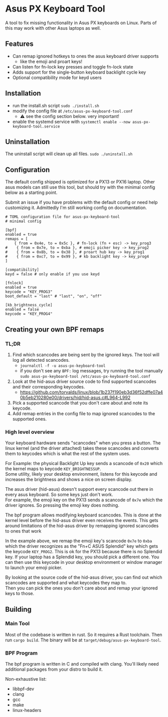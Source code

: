 # Asus PX Keyboard Tool
A tool to fix missing functionality in Asus PX keyboards on Linux. Parts of this may work with other Asus laptops as well.

## Features
- Can remap ignored hotkeys to ones the asus keyboard driver supports
  - like the emoji and proart keys!
- Can listen for fn-lock key presses and toggle fn-lock state
- Adds support for the single-button keyboard backlight cycle key
- Optional compatibility mode for keyd users

## Installation
- run the install.sh script `sudo ./install.sh`
- modify the config file at `/etc/asus-px-keyboard-tool.conf`
  - ⚠️ see the config section below. very important!
- enable the systemd service with `systemctl enable --now asus-px-keyboard-tool.service`

## Uninstallation
The uninstall script will clean up all files. `sudo ./uninstall.sh`

## Configuration
The default config shipped is optimized for a PX13 or PX16 laptop.  Other asus models can still use this tool, but should try with the minimal config below as a starting point.

Submit an issue if you have problems with the default config or need help customizing it.  Admittedly I'm still working config on documentation.

```
# TOML configuration file for asus-px-keyboard-tool
# minimal config

[bpf]
enabled = true
remaps = [
    { from = 0x4e, to = 0x5c }, # fn-lock (fn + esc) -> key_prog3
#    { from = 0x7e, to = 0xba }, # emoji picker key -> key_prog2
#    { from = 0x8b, to = 0x38 }, # proart hub key -> key_prog1
#    { from = 0xc7, to = 0x99 }, # kb backlight key -> key_prog4
]

[compatibility]
keyd = false # only enable if you use keyd

[fnlock]
enabled = true
keycode = "KEY_PROG3"
boot_default = "last" # "last", "on", "off"

[kb_brightness_cycle]
enabled = false
keycode = "KEY_PROG4"
```

## Creating your own BPF remaps

### TL;DR
1. Find which scancodes are being sent by the ignored keys. The tool will log all detected scancodes.
    * `journalctl -f -u asus-px-keyboard-tool` 
    * if you don't see any `BPF:` log messages, try running the tool manually `sudo asus-px-keyboard-tool /etc/asus-px-keyboard-tool.conf`
2. Look at the hid-asus driver source code to find supported scancodes and their corresponding keycodes.
   * https://github.com/torvalds/linux/blob/1b237f190eb3d36f52dffe07a40b5eb210280e00/drivers/hid/hid-asus.c#L964-L992
3. Pick a supported scancode that you don't care about and note its keycode.
4. Add remap entries in the config file to map ignored scancodes to the supported ones.

### High level overview
Your keyboard hardware sends "scancodes" when you press a button.  The linux kernel (and the driver attached) takes these 
scancodes and converts them to keycodes which is what the rest of the system uses.

For Example: the physical Backlight Up key sends a scancode of `0x20` which the kernel maps to keycode `KEY_BRIGHTNESSUP`.  
Some utility, likely your desktop environment, listens for this keycode and increases the brightness and shows a nice on screen display. 

The asus driver (hid-asus) doesn't support every scancode out there in every asus keyboard. So some keys just don't work.  
For example, the emoji key on the PX13 sends a scancode of `0x7e` which the driver ignores.  So pressing the emoji key does nothing.

The bpf program allows modifying keyboard scancodes.  This is done at the kernel level before the hid-asus driver even receives the events.
This gets around limitations of the hid-asus driver by remapping ignored scancodes to ones that work

In the example above, we remap the emoji key's scancode `0x7e` to `0xba` which the driver recognizes as the "Fn+C ASUS Splendid" key which gets the keycode `KEY_PROG2`.
This is ok for the PX13 because there is no Splendid key. If your laptop has a Splendid key, you should pick a different one.
You can then use this keycode in your desktop environment or window manager to launch your emoji picker.

By looking at the source code of the hid-asus driver, you can find out which scancodes are supported and what keycodes they map to.  
Then you can pick the ones you don't care about and remap your ignored keys to those. 

## Building
### Main Tool
Most of the codebase is written in rust.  So it requires a Rust toolchain.  Then run `cargo build`.  The binary will be at `target/debug/asus-px-keyboard-tool`.
### BPF Program
The bpf program is written in C and compiled with clang. You'll likely need additional packages from your distro to build it.

Non-exhaustive list:
- libbpf-dev
- clang
- gcc
- make
- linux-headers